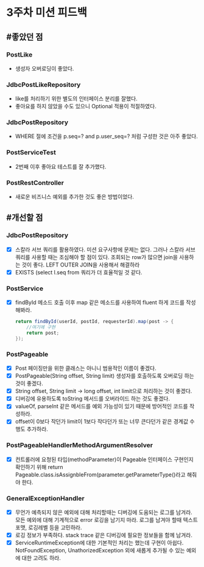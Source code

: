 # 3주차 미션 피드백

## #좋았던 점

### PostLike

- 생성자 오버로딩이 좋았다.

### JdbcPostLikeRepository

- like를 처리하기 위한 별도의 인터페이스 분리를 잘했다.
- 좋아요를 하지 않았을 수도 있으니 Optional 적용이 적절하였다.

### JdbcPostRepository

- WHERE 절에 조건을 p.seq=? and p.user_seq=? 처럼 구성한 것은 아주 좋았다.

### PostServiceTest

- 2번째 이후 좋아요 테스트를 잘 추가했다.

### PostRestController

- 새로운 비즈니스 예외를 추가한 것도 좋은 방법이었다.

## #개선할 점

### JdbcPostRepository

- [x]  스칼라 서브 쿼리를 활용하였다. 미션 요구사항에 문제는 없다.
그러나 스칼라 서브 쿼리를 사용할 때는 조심해야 할 점이 있다.
조회되는 row가 많으면 join을 사용하는 것이 좋다.
LEFT OUTER JOIN을 사용해서 해결하라
- [x]  EXISTS (select l.seq from 쿼리가 더 효율적일 것 같다.

### PostService

- [x]  findById 메소드 호출 이후 map 같은 메소드를 사용하여 fluent 하게 코드를 작성해봐라.

    ```java
    return findById(userId, postId, requesterId).map(post -> {
    	//여기에 구현
    	return post;
    });
    ```

### PostPageable

- [x]  Post 페이징만을 위한 클래스는 아니니 범용적인 이름이 좋겠다.
- [x]  PostPageable(String offset, String limit) 생성자를 호출하도록 오버로딩 하는 것이 좋겠다.
- [x]  String offset, String limit → long offset, int limit으로 처리하는 것이 좋겠다.
- [x]  디버깅에 유용하도록 toString 메서드를 오버라이드 하는 것도 좋겠다.
- [x]  valueOf, parseInt 같은 메서드를 예외 가능성이 있기 때문에 방어적인 코드를 작성하라.
- [x]  offset이 0보다 작던가 limit이 1보다 작다던가 또는 너무 큰다던가 같은 경계값 수행도 추가하라.

### PostPageableHandlerMethodArgumentResolver

- [x]  컨트롤러에 요청된 타입(methodParameter)이 Pageable 인터페이스 구현인지 확인하기 위해 return Pageable.class.isAssignbleFrom(parameter.getParameterType()라고 해줘야 한다.

### GeneralExceptionHandler

- [x]  무언가 예측되지 않은 예외에 대해 처리할때는 디버깅에 도움되는 로그를 남겨라.
모든 예외에 대해 기계적으로 error 로깅을 남기지 마라.
로그를 남겨야 할때 텍스트 포맷, 로깅레벨 등을 고민하라.
- [x]  로깅 정보가 부족하다. stack trace 같은 디버깅에 필요한 정보들을 함께 남겨라.
- [x]  ServiceRuntimeException에 대한 기본적인 처리는 했는데 구현이 아쉽다.
NotFoundException, UnathorizedException 외에 새롭게 추가될 수 있는 예외에 대한 고려도 하라.
